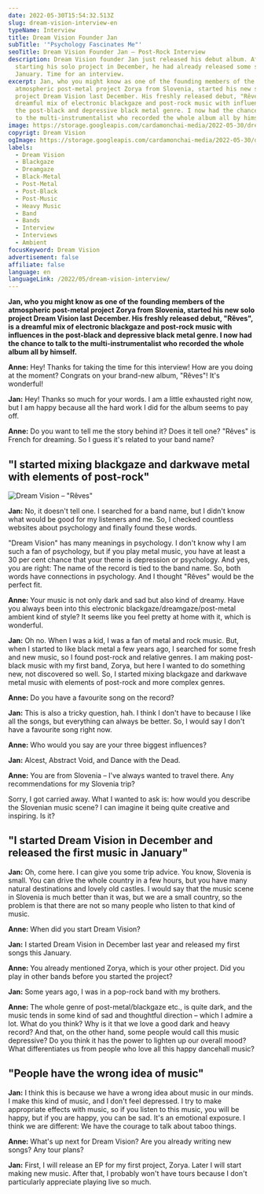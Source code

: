 ```yaml
---
date: 2022-05-30T15:54:32.513Z
slug: dream-vision-interview-en
typeName: Interview
title: Dream Vision Founder Jan
subTitle: '"Psychology Fascinates Me"'
seoTitle: Dream Vision Founder Jan – Post-Rock Interview
description: Dream Vision founder Jan just released his debut album. After
  starting his solo project in December, he had already released some songs in
  January. Time for an interview.
excerpt: Jan, who you might know as one of the founding members of the
  atmospheric post-metal project Zorya from Slovenia, started his new solo
  project Dream Vision last December. His freshly released debut, "Rêves", is a
  dreamful mix of electronic blackgaze and post-rock music with influences in
  the post-black and depressive black metal genre. I now had the chance to talk
  to the multi-instrumentalist who recorded the whole album all by himself.
image: https://storage.googleapis.com/cardamonchai-media/2022-05-30/dream-vision-jan-jpg-imagine-080808_191a12_1024_768/640.webp
copyrigt: Dream Vision
ogImage: https://storage.googleapis.com/cardamonchai-media/2022-05-30/dream-vision-jan-fb-jpg-imagine-080808_191a13_1200_628/640.webp
labels:
  - Dream Vision
  - Blackgaze
  - Dreamgaze
  - Black-Metal
  - Post-Metal
  - Post-Black
  - Post-Music
  - Heavy Music
  - Band
  - Bands
  - Interview
  - Interviews
  - Ambient
focusKeyword: Dream Vision
advertisement: false
affiliate: false
language: en
languageLink: /2022/05/dream-vision-interview/
---
```

**Jan, who you might know as one of the founding members of the atmospheric post-metal project Zorya from Slovenia, started his new solo project Dream Vision last December. His freshly released debut, "Rêves", is a dreamful mix of electronic blackgaze and post-rock music with influences in the post-black and depressive black metal genre. I now had the chance to talk to the multi-instrumentalist who recorded the whole album all by himself.**

**Anne:** Hey! Thanks for taking the time for this interview! How are you doing at the moment? Congrats on your brand-new album, "Rêves"! It's wonderful!

**Jan:** Hey! Thanks so much for your words. I am a little exhausted right now, but I am happy because all the hard work I did for the album seems to pay off.

**Anne:** Do you want to tell me the story behind it? Does it tell one? "Rêves" is French for dreaming. So I guess it's related to your band name?

## "I started mixing blackgaze and darkwave metal with elements of post-rock"

![Dream Vision – "Rêves"](https://storage.googleapis.com/cardamonchai-media/2022-05-30/dream-vision-reve-png-imagine-081818_12252f_3000_3000/640.webp "Dream Vision – \"Rêves\"")

**Jan:** No, it doesn't tell one. I searched for a band name, but I didn't know what would be good for my listeners and me. So, I checked countless websites about psychology and finally found these words. 

"Dream Vision" has many meanings in psychology. I don't know why I am such a fan of psychology, but if you play metal music, you have at least a 30 per cent chance that your theme is depression or psychology. And yes, you are right: The name of the record is tied to the band name. So, both words have connections in psychology. And I thought "Rêves" would be the perfect fit.

**Anne:** Your music is not only dark and sad but also kind of dreamy. Have you always been into this electronic blackgaze/dreamgaze/post-metal ambient kind of style? It seems like you feel pretty at home with it, which is wonderful.

**Jan:** Oh no. When I was a kid, I was a fan of metal and rock music. But, when I started to like black metal a few years ago, I searched for some fresh and new music, so I found post-rock and relative genres. I am making post-black music with my first band, Zorya, but here I wanted to do something new, not discovered so well. So, I started mixing blackgaze and darkwave metal music with elements of post-rock and more complex genres.

**Anne:** Do you have a favourite song on the record?

**Jan:** This is also a tricky question, hah. I think I don't have to because I like all the songs, but everything can always be better. So, I would say I don't have a favourite song right now.

**Anne:** Who would you say are your three biggest influences?

**Jan:** Alcest, Abstract Void, and Dance with the Dead.

**Anne:** You are from Slovenia – I've always wanted to travel there. Any recommendations for my Slovenia trip? 

Sorry, I got carried away. What I wanted to ask is: how would you describe the Slovenian music scene? I can imagine it being quite creative and inspiring. Is it?

## "I started Dream Vision in December and released the first music in January"

**Jan:** Oh, come here. I can give you some trip advice. You know, Slovenia is small. You can drive the whole country in a few hours, but you have many natural destinations and lovely old castles. I would say that the music scene in Slovenia is much better than it was, but we are a small country, so the problem is that there are not so many people who listen to that kind of music.

**Anne:** When did you start Dream Vision?

**Jan:** I started Dream Vision in December last year and released my first songs this January.

**Anne:** You already mentioned Zorya, which is your other project. Did you play in other bands before you started the project?

**Jan:** Some years ago, I was in a pop-rock band with my brothers.

**Anne:** The whole genre of post-metal/blackgaze etc., is quite dark, and the music tends in some kind of sad and thoughtful direction – which I admire a lot. What do you think? Why is it that we love a good dark and heavy record? And that, on the other hand, some people would call this music depressive? Do you think it has the power to lighten up our overall mood? What differentiates us from people who love all this happy dancehall music?

## "People have the wrong idea of music"

**Jan:** I think this is because we have a wrong idea about music in our minds. I make this kind of music, and I don't feel depressed. I try to make appropriate effects with music, so if you listen to this music, you will be happy, but if you are happy, you can be sad. It's an emotional exposure. I think we are different: We have the courage to talk about taboo things.

**Anne:** What's up next for Dream Vision? Are you already writing new songs? Any tour plans?

**Jan:** First, I will release an EP for my first project, Zorya. Later I will start making new music. After that, I probably won't have tours because I don't particularly appreciate playing live so much.

<YouTube id="8IxKX238Fxc" />